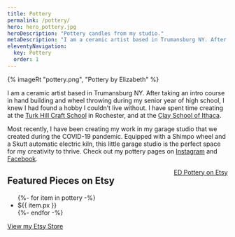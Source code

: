 ```yaml
---
title: Pottery
permalink: /pottery/
hero: hero_pottery.jpg
heroDescription: "Pottery candles from my studio."
metaDescription: "I am a ceramic artist based in Trumansburg NY. After taking an intro course in hand building and wheel throwing during my senior year of high school, I knew I had found a hobby I couldn’t live without."
eleventyNavigation:
  key: Pottery
  order: 1
---
```


{% imageRt "pottery.png", "Pottery by Elizabeth" %}

I am a ceramic artist based in Trumansburg NY. After taking an intro course in hand building and wheel throwing during my senior year of high school, I knew I had found a hobby I couldn’t live without. I have spent time creating at the [Turk Hill Craft School](https://www.turkhillcrafts.com/) in Rochester, and at the [Clay School of Ithaca](https://clayschoolithaca.com/).

Most recently, I have been creating my work in my garage studio that we created during the COVID-19 pandemic. Equipped with a Shimpo wheel and a Skutt automatic electric kiln, this little garage studio is the perfect space for my creativity to thrive. Check out my pottery pages on [Instagram](https://www.instagram.com/pottery_by_elizabeth/) and [Facebook](https://www.facebook.com/potterybyelizabeth).

<a style="float:right" href="https://www.etsy.com/shop/edpottery" class="button">ED Pottery on Etsy</a>

## Featured Pieces on Etsy

<ul class="pottery">
{%- for item in pottery -%}
  <li style="background-image:url({{item.image_url}})" onClick="location.href='{{ item.url }}'" title="{{ item.title }}">
    <div class="price">${{ item.px }}</div>
  </li>
{%- endfor -%}
</ul>

<a href="https://www.etsy.com/shop/edpottery" class="button">View my Etsy Store</a>
